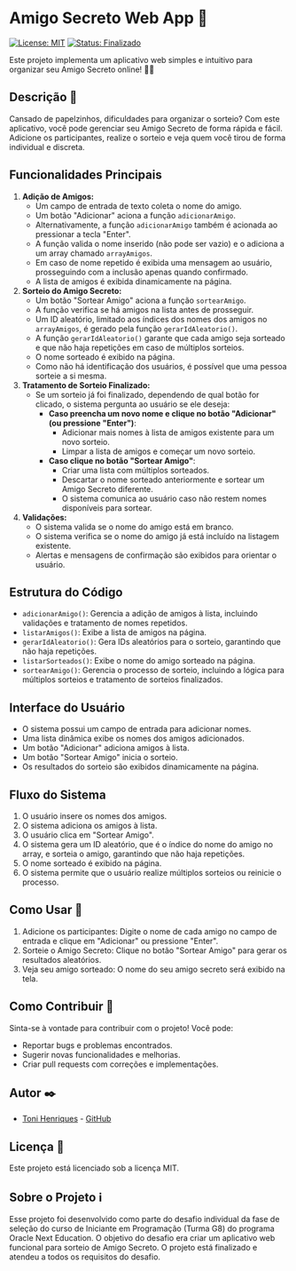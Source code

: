 # Amigo Secreto Web App 🎁

[![License: MIT](https://img.shields.io/badge/License-MIT-yellow.svg)](https://opensource.org/licenses/MIT)
[![Status: Finalizado](https://img.shields.io/badge/Status-Finalizado-green)](https://github.com/henriquestoni/02_challenge-amigo-secreto)

Este projeto implementa um aplicativo web simples e intuitivo para organizar seu Amigo Secreto online! 🧑‍🎄

## Descrição 📝

Cansado de papelzinhos, dificuldades para organizar o sorteio? Com este aplicativo, você pode gerenciar seu Amigo Secreto de forma rápida e fácil. Adicione os participantes, realize o sorteio e veja quem você tirou de forma individual e discreta.

## Funcionalidades Principais

1.  **Adição de Amigos:**
    *   Um campo de entrada de texto coleta o nome do amigo.
    *   Um botão "Adicionar" aciona a função `adicionarAmigo`.
    *   Alternativamente, a função `adicionarAmigo` também é acionada ao pressionar a tecla "Enter".
    *   A função valida o nome inserido (não pode ser vazio) e o adiciona a um array chamado `arrayAmigos`.
    *   Em caso de nome repetido é exibida uma mensagem ao usuário, prosseguindo com a inclusão apenas quando confirmado.
    *   A lista de amigos é exibida dinamicamente na página.
2.  **Sorteio do Amigo Secreto:**
    *   Um botão "Sortear Amigo" aciona a função `sortearAmigo`.
    *   A função verifica se há amigos na lista antes de prosseguir.
    *   Um ID aleatório, limitado aos índices dos nomes dos amigos no `arrayAmigos`, é gerado pela função `gerarIdAleatorio()`.
    *   A função `gerarIdAleatorio()` garante que cada amigo seja sorteado e que não haja repetições em caso de múltiplos sorteios.
    *   O nome sorteado é exibido na página.
    *   Como não há identificação dos usuários, é possível que uma pessoa sorteie a si mesma.
3.  **Tratamento de Sorteio Finalizado:**
    *   Se um sorteio já foi finalizado, dependendo de qual botão for clicado, o sistema pergunta ao usuário se ele deseja:
        *   **Caso preencha um novo nome e clique no botão "Adicionar" (ou pressione "Enter")**:
            *   Adicionar mais nomes à lista de amigos existente para um novo sorteio.
            *   Limpar a lista de amigos e começar um novo sorteio.
        *   **Caso clique no botão "Sortear Amigo"**:
            *   Criar uma lista com múltiplos sorteados.
            *   Descartar o nome sorteado anteriormente e sortear um Amigo Secreto diferente.
            *   O sistema comunica ao usuário caso não restem nomes disponíveis para sortear.
4.  **Validações:**
    *   O sistema valida se o nome do amigo está em branco.
    *   O sistema verifica se o nome do amigo já está incluído na listagem existente.
    *   Alertas e mensagens de confirmação são exibidos para orientar o usuário.

## Estrutura do Código

*   `adicionarAmigo()`: Gerencia a adição de amigos à lista, incluindo validações e tratamento de nomes repetidos.
*   `listarAmigos()`: Exibe a lista de amigos na página.
*   `gerarIdAleatorio()`: Gera IDs aleatórios para o sorteio, garantindo que não haja repetições.
*   `listarSorteados()`: Exibe o nome do amigo sorteado na página.
*   `sortearAmigo()`: Gerencia o processo de sorteio, incluindo a lógica para múltiplos sorteios e tratamento de sorteios finalizados.

## Interface do Usuário

*   O sistema possui um campo de entrada para adicionar nomes.
*   Uma lista dinâmica exibe os nomes dos amigos adicionados.
*   Um botão "Adicionar" adiciona amigos à lista.
*   Um botão "Sortear Amigo" inicia o sorteio.
*   Os resultados do sorteio são exibidos dinamicamente na página.

## Fluxo do Sistema

1.  O usuário insere os nomes dos amigos.
2.  O sistema adiciona os amigos à lista.
3.  O usuário clica em "Sortear Amigo".
4.  O sistema gera um ID aleatório, que é o índice do nome do amigo no array, e sorteia o amigo, garantindo que não haja repetições.
5.  O nome sorteado é exibido na página.
6.  O sistema permite que o usuário realize múltiplos sorteios ou reinicie o processo.

## Como Usar 🤔

1.  Adicione os participantes: Digite o nome de cada amigo no campo de entrada e clique em "Adicionar" ou pressione "Enter".
2.  Sorteie o Amigo Secreto: Clique no botão "Sortear Amigo" para gerar os resultados aleatórios.
3.  Veja seu amigo sorteado: O nome do seu amigo secreto será exibido na tela.

## Como Contribuir 💪

Sinta-se à vontade para contribuir com o projeto! Você pode:

*   Reportar bugs e problemas encontrados.
*   Sugerir novas funcionalidades e melhorias.
*   Criar pull requests com correções e implementações.

## Autor ✒️

*   [Toni Henriques](https://www.linkedin.com/in/henriquestoni/) - [GitHub](https://github.com/henriquestoni)

## Licença 📄

Este projeto está licenciado sob a licença MIT.

## Sobre o Projeto ℹ️

Esse projeto foi desenvolvido como parte do desafio individual da fase de seleção do curso de Iniciante em Programação (Turma G8) do programa Oracle Next Education. O objetivo do desafio era criar um aplicativo web funcional para sorteio de Amigo Secreto. O projeto está finalizado e atendeu a todos os requisitos do desafio.

